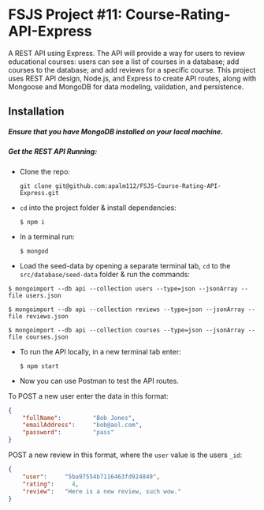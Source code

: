 # FSJS Project #11: Course-Rating-API-Express
A REST API using Express. The API will provide a way for users to review educational courses: users can see a list of courses in a database; add courses to the database; and add reviews for a specific course. This project uses REST API design, Node.js, and Express to create API routes, along with Mongoose and MongoDB for data modeling, validation, and persistence.


## Installation

##### Ensure that you have MongoDB installed on your local machine.

##### Get the REST API Running:

* Clone the repo:

	`git clone git@github.com:apalm112/FSJS-Course-Rating-API-Express.git`

* `cd` into the project folder & install dependencies:

	`$ npm i`

* In a terminal run:

	`$ mongod`

* Load the seed-data by opening a separate terminal tab, `cd` to the `src/database/seed-data` folder & run the commands:

```
$ mongoimport --db api --collection users --type=json --jsonArray --file users.json

$ mongoimport --db api --collection reviews --type=json --jsonArray --file reviews.json

$ mongoimport --db api --collection courses --type=json --jsonArray --file courses.json
```

* To run the API locally, in a new terminal tab enter:

	`$ npm start`

* Now you can use Postman to test the API routes.

To POST a new user enter the data in this format:

```JSON
{
	"fullName": 	    "Bob Jones",
	"emailAddress":     "bob@aol.com",
	"password": 	    "pass"
}
```

POST a new review in this format, where the `user` value is the users `_id`:

```json
{
	"user":     "5ba97554b7116463fd924849",
	"rating":     4,
	"review":   "Here is a new review, such wow."
}
```

